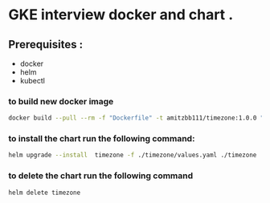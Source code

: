 
# GKE interview docker and chart .
## Prerequisites :
* docker
* helm
* kubectl

### to build new docker image 
```bash
docker build --pull --rm -f "Dockerfile" -t amitzbb111/timezone:1.0.0 "."
```

### to install the chart run the following command:

```bash
helm upgrade --install  timezone -f ./timezone/values.yaml ./timezone
```

### to delete the chart run the following command 

```bash
helm delete timezone
```

